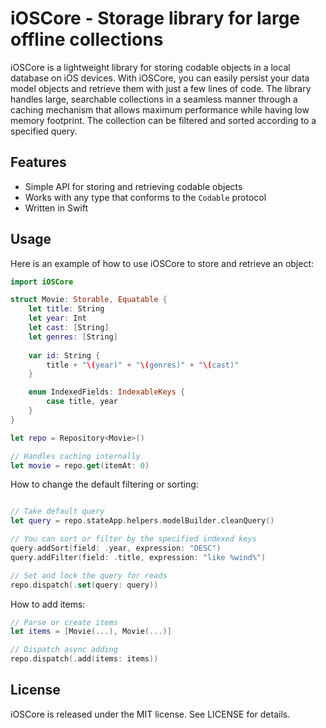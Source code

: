 # iOSCore - Storage library for large offline collections

iOSCore is a lightweight library for storing codable objects in a local database on iOS devices. With iOSCore, you can easily persist your data model objects and retrieve them with just a few lines of code. The library handles large, searchable collections in a seamless manner through a caching mechanism that allows maximum performance while having low memory footprint. The collection can be filtered and sorted according to a specified query. 

## Features

- Simple API for storing and retrieving codable objects
- Works with any type that conforms to the `Codable` protocol
- Written in Swift

## Usage

Here is an example of how to use iOSCore to store and retrieve an object:

```swift
import iOSCore

struct Movie: Storable, Equatable {
    let title: String
    let year: Int
    let cast: [String]
    let genres: [String]
    
    var id: String {
        title + "\(year)" + "\(genres)" + "\(cast)"
    }

    enum IndexedFields: IndexableKeys {
        case title, year
    }
}

let repo = Repository<Movie>()

// Handles caching internally
let movie = repo.get(itemAt: 0)
```

How to change the default filtering or sorting:

```swift

// Take default query
let query = repo.stateApp.helpers.modelBuilder.cleanQuery()

// You can sort or filter by the specified indexed keys
query.addSort(field: .year, expression: "DESC")
query.addFilter(field: .title, expression: "like %wind%")

// Set and lock the query for reads
repo.dispatch(.set(query: query))

```

How to add items:

```swift
// Parse or create items
let items = [Movie(...), Movie(...)]

// Dispatch async adding
repo.dispatch(.add(items: items))
```

## License

iOSCore is released under the MIT license. See LICENSE for details.

